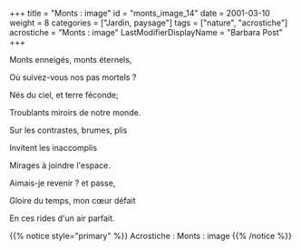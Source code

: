 +++
title = "Monts : image"
id = "monts_image_14"
date = 2001-03-10
weight = 8
categories = ["Jardin, paysage"]
tags = ["nature", "acrostiche"]
acrostiche = "Monts : image"
LastModifierDisplayName = "Barbara Post"
+++

Monts enneigés, monts éternels,

Où suivez-vous nos pas mortels ?

Nés du ciel, et terre féconde;

Troublants miroirs de notre monde.

Sur les contrastes, brumes, plis

Invitent les inaccomplis

Mirages à joindre l'espace.

Aimais-je revenir ? et passe,

Gloire  du temps, mon cœur défait

En ces rides d'un air parfait.

{{% notice style="primary" %}}
Acrostiche : Monts : image
{{% /notice %}}
